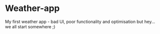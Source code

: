 # Weather-app


My first weather app - bad UI, poor functionality and optimisation but hey... we all start somewhere ;)
